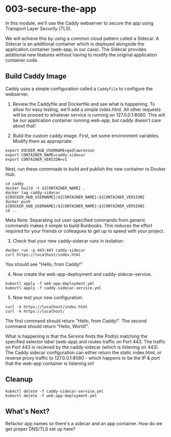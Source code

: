 # 003-secure-the-app

In this module, we'll use the Caddy webserver to secure the app using Transport Layer Security (TLS). 

We will achieve this by using a common cloud pattern called a Sidecar. A Sidecar is an additional container which is deployed alongside the application container (web-app, in our case). The Sidecar provides additional new features without having to modify the original application container code.


## Build Caddy Image

Caddy uses a simple configuration called a `Caddyfile` to configure the webserver. 

1) Review the Caddyfile and Dockerfile and see what is happening. To allow for easy testing, we'll add a simple index.html. All other requests will be proxied to whatever service is running on 127.0.0.1:8080. This will be our application container running web-app, but caddy doesn't care about that!

2) Build the custom caddy image. First, set some environment vairables. Modify them as appropriate:

```
export DOCKER_HUB_USERNAME=gedlawrenson
export CONTAINER_NAME=caddy-sidecar
export CONTAINER_VERSION=v1
```

Next, run these commnads to build and publish the new container to Docker Hub:

```
cd caddy
docker build -t ${CONTAINER_NAME} .
docker tag caddy-sidecar ${DOCKER_HUB_USERNAME}/${CONTAINER_NAME}:${CONTAINER_VERSION}
docker push ${DOCKER_HUB_USERNAME}/${CONTAINER_NAME}:${CONTAINER_VERSION}
cd ..
```
 
Meta Note: Separating out user-specified commands from generic commands makes it simple to build Runbooks. This reduces the effort required for your friends or colleagues to get up to speed with your project. 

3) Check that your new caddy-sidecar runs in isolation:

```
docker run -p 443:443 caddy-sidecar
curl https://localhost/index.html
```

You should see "Hello, from Caddy!" 

4) Now create the web-app-deployment and caddy-sidecar-service.

```
kubectl apply -f web-app-deployment.yml
kubectl apply -f caddy-sidecar-service.yml
```

5) Now test your new configuration:

```
curl -k https://localhost/index.html
curl -k https://localhost/
```

The first command should return "Hello, from Caddy!".
The second command should return "Hello, World!". 

What is happening is that the Service finds the Pod(s) matching the specified selector label (web-app) and routes traffic on Port 443. 
The traffic on Port 443 is recieved by the caddy-sidecar (which is listening on 443). 
The Caddy sidecar configuration can either return the static index.html, or reverse proxy traffic to 127.0.0.1:8080 - which happens to be the IP & port that the web-app container is listening on!


## Cleanup

```
kubectl delete -f caddy-sidecar-service.yml
kubectl delete -f web-app-deployment.yml
```

## What's Next?

Refactor app names so there's a sidecar and an app container.
How do we get proper DNS/TLS set up here?
